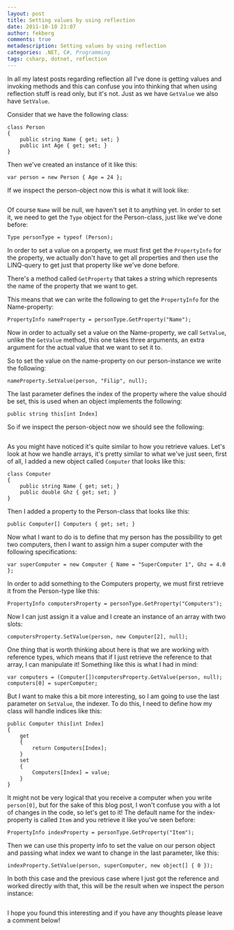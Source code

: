 ```yaml
---
layout: post
title: Setting values by using reflection
date: 2011-10-10 21:07
author: fekberg
comments: true
metadescription: Setting values by using reflection
categories: .NET, C#, Programming
tags: csharp, dotnet, reflection
---
```

In all my latest posts regarding reflection all I've done is getting values and invoking methods and this can confuse you into thinking that when using reflection stuff is read only, but it's not. Just as we have `GetValue` we also have `SetValue`.<!--excerpt-->

Consider that we have the following class:

    class Person
    {
        public string Name { get; set; }
        public int Age { get; set; }
    }

Then we've created an instance of it like this:

    var person = new Person { Age = 24 };

If we inspect the person-object now this is what it will look like:

<img src="http://dl.dropbox.com/u/4396175/person_object.png" alt="" />

Of course `Name` will be null, we haven't set it to anything yet. In order to set it, we need to get the `Type` object for the Person-class, just like we've done before:

    Type personType = typeof (Person);

In order to set a value on a property, we must first get the `PropertyInfo` for the property, we actually don't have to get all properties and then use the LINQ-query to get just that property like we've done before.

There's a method called `GetProperty` that takes a string which represents the name of the property that we want to get.

This means that we can write the following to get the `PropertyInfo` for the Name-property:

    PropertyInfo nameProperty = personType.GetProperty("Name");

Now in order to actually set a value on the Name-property, we call `SetValue`, unlike the `GetValue` method, this one takes three arguments, an extra argument for the actual value that we want to set it to.

So to set the value on the name-property on our person-instance we write the following:

    nameProperty.SetValue(person, "Filip", null);

The last parameter defines the index of the property where the value should be set, this is used when an object implements the following:

    public string this[int Index]

So if we inspect the person-object now we should see the following:

<img src="http://dl.dropbox.com/u/4396175/person_object_1.png" alt="" />

As you might have noticed it's quite similar to how you retrieve values. Let's look at how we handle arrays, it's pretty similar to what we've just seen, first of all, I added a new object called `Computer` that looks like this:

    class Computer
    {
        public string Name { get; set; }
        public double Ghz { get; set; }
    }

Then I added a property to the Person-class that looks like this:

    public Computer[] Computers { get; set; }

Now what I want to do is to define that my person has the possibility to get two computers, then I want to assign him a super computer with the following specifications:

    var superComputer = new Computer { Name = "SuperComputer 1", Ghz = 4.0 };

In order to add something to the Computers property, we must first retrieve it from the Person-type like this:

    PropertyInfo computersProperty = personType.GetProperty("Computers");

Now I can just assign it a value and I create an instance of an array with two slots:

    computersProperty.SetValue(person, new Computer[2], null);

One thing that is worth thinking about here is that we are working with reference types, which means that if I just retrieve the reference to that array, I can manipulate it! Something like this is what I had in mind:

    var computers = (Computer[])computersProperty.GetValue(person, null);
    computers[0] = superComputer;

But I want to make this a bit more interesting, so I am going to use the last parameter on `SetValue`, the indexer. To do this, I need to define how my class will handle indices like this:

    public Computer this[int Index]
    {
        get
        {
            return Computers[Index];
        }
        set
        {
            Computers[Index] = value;
        }
    }

It might not be very logical that you receive a computer when you write `person[0]`, but for the sake of this blog post, I won't confuse you with a lot of changes in the code, so let's get to it! The default name for the index-property is called `Item` and you retrieve it like you've seen before:

    PropertyInfo indexProperty = personType.GetProperty("Item");

Then we can use this property info to set the value on our person object and passing what index we want to change in the last parameter, like this:

    indexProperty.SetValue(person, superComputer, new object[] { 0 });

In both this case and the previous case where I just got the reference and worked directly with that, this will be the result when we inspect the person instance:

<img src="http://dl.dropbox.com/u/4396175/person_object_withComputer.png" alt="" />

I hope you found this interesting and if you have any thoughts please leave a comment below!
